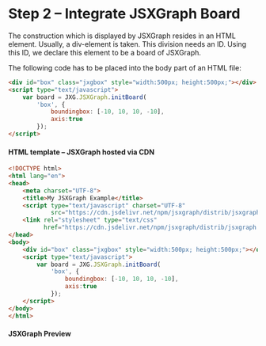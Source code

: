 # Step 2 – Integrate JSXGraph Board  

The construction which is displayed by JSXGraph resides in an HTML element. Usually, a div-element is taken.
This division needs an ID. Using this ID, we declare this element to be a board of JSXGraph.

The following code has to be placed into the body part of an HTML file:

```html
<div id="box" class="jxgbox" style="width:500px; height:500px;"></div>
<script type="text/javascript">
    var board = JXG.JSXGraph.initBoard(
        'box', {
            boundingbox: [-10, 10, 10, -10],
            axis:true
        });
</script>
```

#### HTML template – JSXGraph hosted via CDN

```html
<!DOCTYPE html>
<html lang="en">
<head>
    <meta charset="UTF-8">
    <title>My JSXGraph Example</title>
    <script type="text/javascript" charset="UTF-8"
            src="https://cdn.jsdelivr.net/npm/jsxgraph/distrib/jsxgraphcore.js"></script>
    <link rel="stylesheet" type="text/css"
          href="https://cdn.jsdelivr.net/npm/jsxgraph/distrib/jsxgraph.css" />
</head>
<body>
    <div id="box" class="jxgbox" style="width:500px; height:500px;"></div>
    <script type="text/javascript">
        var board = JXG.JSXGraph.initBoard(
            'box', {
                boundingbox: [-10, 10, 10, -10], 
                axis:true
            });
    </script>
</body>
</html>
```

#### JSXGraph Preview